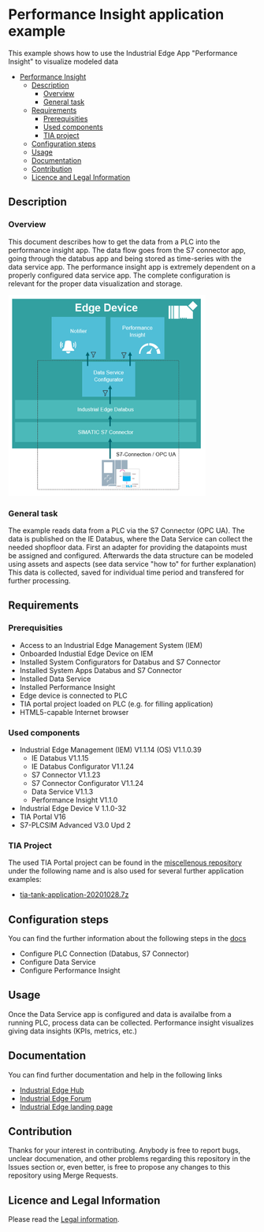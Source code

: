 # Performance Insight application example

This example shows how to use the Industrial Edge App "Performance Insight" to visualize modeled data
- [Performance Insight](#performance-insight)
  - [Description](#description)
    - [Overview](#overview)
    - [General task](#general-task)
  - [Requirements](#requirements)
    - [Prerequisities](#prerequisities)
    - [Used components](#used-components)
    - [TIA project](#tia-project)
  - [Configuration steps](#configuration-steps)
  - [Usage](#usage)
  - [Documentation](#documentation)
  - [Contribution](#contribution)
  - [Licence and Legal Information](#licence-and-legal-information)


## Description

### Overview

This document describes how to get the data from a PLC into the performance insight app. The data flow goes from the S7 connector app, going through the databus app and 
being stored as time-series with the data service app.
The performance insight app is extremely dependent on a properly configured data service app. The complete configuration is relevant for the proper data visualization and storage.

![overview](docs/graphics/Overview.PNG)

### General task

The example reads data from a PLC via the S7 Connector (OPC UA).
The data is published on the IE Databus, where the Data Service can collect the needed shopfloor data.
First an adapter for providing the datapoints must be assigned and configured.
Afterwards the data structure can be modeled using assets and aspects (see data service "how to" for further explanation)
This data is collected, saved for individual time period and transfered for further processing.

## Requirements

###  Prerequisities

- Access to an Industrial Edge Management System (IEM)
- Onboarded Industial Edge Device on IEM
- Installed System Configurators for Databus and S7 Connector
- Installed System Apps Databus and S7 Connector
- Installed Data Service
- Installed Performance Insight
- Edge device is connected to PLC
- TIA portal project loaded on PLC (e.g. for filling application)
- HTML5-capable Internet browser

### Used components

- Industrial Edge Management (IEM) V1.1.14 (OS) V1.1.0.39
  - IE Databus V1.1.15
  - IE Databus Configurator V1.1.24
  - S7 Connector V1.1.23
  - S7 Connector Configurator V1.1.24
  - Data Service V1.1.3
  - Performance Insight V1.1.0
- Industrial Edge Device V 1.1.0-32
- TIA Portal V16
- S7-PLCSIM Advanced V3.0 Upd 2

### TIA Project

The used TIA Portal project can be found in the [miscellenous repository](https://github.com/industrial-edge/miscellenous) under the following name and is also used for several further application examples:

- [tia-tank-application-20201028.7z](https://github.com/industrial-edge/miscellenous/blob/main/tia-tank-application-20201028.7z)

## Configuration steps

You can find the further information about the following steps in the [docs](docs/Installation.md)
- Configure PLC Connection (Databus, S7 Connector)
- Configure Data Service
- Configure Performance Insight 

## Usage

Once the Data Service app is configured and data is availalbe from a running PLC, process data can be collected.
Performance insight visualizes giving data insights (KPIs, metrics, etc.) 

## Documentation

You can find further documentation and help in the following links
  - [Industrial Edge Hub](https://iehub.eu1.edge.siemens.cloud/#/documentation)
  - [Industrial Edge Forum](https://www.siemens.com/industrial-edge-forum)
  - [Industrial Edge landing page](https://new.siemens.com/global/en/products/automation/topic-areas/industrial-edge/simatic-edge.html)
  
## Contribution

Thanks for your interest in contributing. Anybody is free to report bugs, unclear documenation, and other problems regarding this repository in the Issues section or, even better, is free to propose any changes to this repository using Merge Requests.

## Licence and Legal Information

Please read the [Legal information](LICENSE.md).
